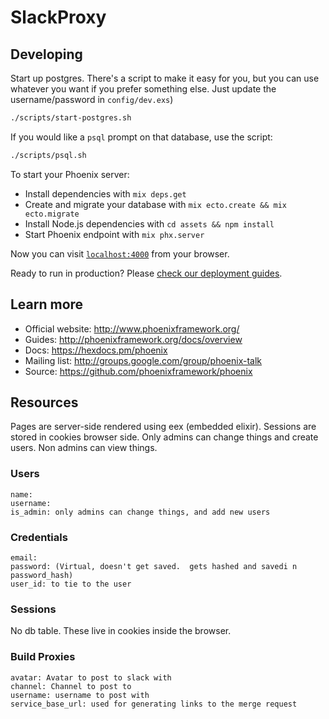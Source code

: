 # SlackProxy

## Developing

Start up postgres.  There's a script to make it easy for you, but you can use whatever you want if you prefer something else.  Just update the username/password in `config/dev.exs`)

```sh
./scripts/start-postgres.sh
```

If you would like a `psql` prompt on that database, use the script:

```sh
./scripts/psql.sh
```

To start your Phoenix server:

  * Install dependencies with `mix deps.get`
  * Create and migrate your database with `mix ecto.create && mix ecto.migrate`
  * Install Node.js dependencies with `cd assets && npm install`
  * Start Phoenix endpoint with `mix phx.server`

Now you can visit [`localhost:4000`](http://localhost:4000) from your browser.

Ready to run in production? Please [check our deployment guides](http://www.phoenixframework.org/docs/deployment).

## Learn more

  * Official website: http://www.phoenixframework.org/
  * Guides: http://phoenixframework.org/docs/overview
  * Docs: https://hexdocs.pm/phoenix
  * Mailing list: http://groups.google.com/group/phoenix-talk
  * Source: https://github.com/phoenixframework/phoenix


## Resources

Pages are server-side rendered using eex (embedded elixir).  Sessions are stored in cookies browser side.  Only admins can change things and create users.  Non admins can view things.

### Users

```
name:
username:
is_admin: only admins can change things, and add new users
```

### Credentials

```
email:
password: (Virtual, doesn't get saved.  gets hashed and savedi n password_hash)
user_id: to tie to the user
```

### Sessions

No db table.  These live in cookies inside the browser.

### Build Proxies

```
avatar: Avatar to post to slack with
channel: Channel to post to
username: username to post with
service_base_url: used for generating links to the merge request
```
